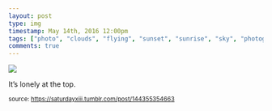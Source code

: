 ```yaml
---
layout: post
type: img
timestamp: May 14th, 2016 12:00pm
tags: ["photo", "clouds", "flying", "sunset", "sunrise", "sky", "photography"]
comments: true
---
```

<img src="https://saturdayxiii.github.io/media/144355354663.jpg"/>

It’s lonely at the top.
 
  
<small>source: https://saturdayxiii.tumblr.com/post/144355354663</small>